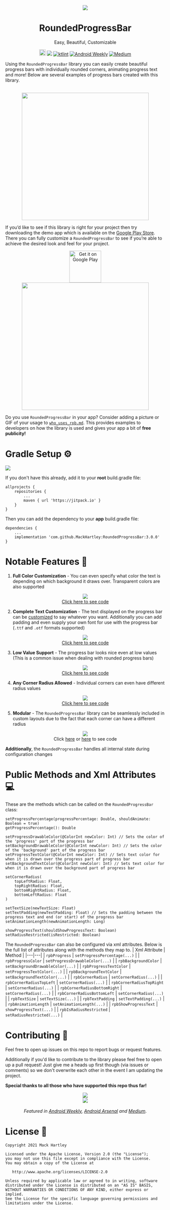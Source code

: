 <p align="center">
    <img src="https://user-images.githubusercontent.com/10659285/113659138-06835400-9667-11eb-8f8b-5d8da5eba1c8.gif" />
</p>
<h1 align="center">RoundedProgressBar</h1>
<p align="center">Easy, Beautiful, Customizable</p>

<p align="center">
    <a href="https://android-arsenal.com/api?level=21"><img src="https://img.shields.io/badge/API-21%2B-blue.svg?style=flat" height="20"/></a>
    <a href="https://github.com/MackHartley/RoundedProgressBar/actions/workflows/buildAndTest.yml"><img src="https://github.com/MackHartley/RoundedProgressBar/actions/workflows/buildAndTest.yml/badge.svg" /></a>
    <a href="https://ktlint.github.io/"><img src="https://img.shields.io/badge/code%20style-%E2%9D%A4-FF4081.svg" alt="ktlint"></a>
    <a href="https://androidweekly.net/issues/issue-467"><img alt="Android Weekly" src="https://img.shields.io/badge/Android%20Weekly-%23467-orange"/></a>
    <a href="https://medium.com/@mmbialas/25-best-android-libraries-projects-and-tools-you-dont-want-to-miss-in-2021-681dafe58b1c"><img alt="Medium" src="https://badges.aleen42.com/src/medium.svg"/></a>
</p>

Using the `RoundedProgressBar` library you can easily create beautiful progress bars with individually rounded corners, animating progress text and more! Below are several examples of progress bars created with this library.
<br>
<br>
<p align="center">
    <img src="https://user-images.githubusercontent.com/10659285/157208030-fe44f49d-1a86-4dec-bb07-a2eb28a60531.gif" width="400"/>
</p>

If you’d like to see if this library is right for your project then try downloading the demo app which is available on the [Google Play Store](https://play.google.com/store/apps/details?id=com.mackhartley.roundedprogressbarexample). There you can fully customize a `RoundedProgressBar` to see if you’re able to achieve the desired look and feel for your project.
<br>
<p align="center">
    <a href='https://play.google.com/store/apps/details?id=com.mackhartley.roundedprogressbarexample&pcampaignid=pcampaignidMKT-Other-global-all-co-prtnr-py-PartBadge-Mar2515-1'><img alt='Get it on Google Play' src='https://play.google.com/intl/en_us/badges/static/images/badges/en_badge_web_generic.png' height="100"/></a>
    <br>
    <img src="https://user-images.githubusercontent.com/10659285/113660889-a7274300-966a-11eb-8185-a992f485bd79.gif" width="400"/>
</p>

Do you use `RoundedProgressBar` in your app? Consider adding a picture or GIF of your usage to [`who_uses_rpb.md`](https://github.com/MackHartley/RoundedProgressBar/blob/master/who_uses_rpb.md). This provides examples to developers on how the library is used and gives your app a bit of **free publicity!**

# Gradle Setup ⚙️
[![](https://jitpack.io/v/MackHartley/RoundedProgressBar.svg)](https://jitpack.io/#MackHartley/RoundedProgressBar)

If you don't have this already, add it to your **root** build.gradle file:
```
allprojects {
    repositories {
        ...
        maven { url 'https://jitpack.io' }
    }
}
```

Then you can add the dependency to your **app** build.gradle file:
```
dependencies {
    ...
    implementation 'com.github.MackHartley:RoundedProgressBar:3.0.0'
}
```

# Notable Features 🌟

1) **Full Color Customization** - You can even specify what color the text is depending on which background it draws over. Transparent colors are also supported
<p align="center">
    <img src="https://user-images.githubusercontent.com/10659285/113535487-2cdabe00-9599-11eb-823f-a5256432b575.gif" />
    <br>
    <a href="exampleXmlLayouts/feature2.xml">Click here to see code</a>
</p>

2) **Complete Text Customization** - The text displayed on the progress bar can be <a href="https://github.com/MackHartley/RoundedProgressBar/blob/master/roundedprogressbar/src/main/java/com/mackhartley/roundedprogressbar/ProgressTextFormatter.kt#L3">customized</a> to say whatever you want. Additionally you can add padding and even supply your own font for use with the progress bar (`.ttf` and `.otf` formats supported)
<p align="center">
    <img src="https://user-images.githubusercontent.com/10659285/115816354-592a7300-a3be-11eb-88e4-c975bb4028e3.gif" />
    <br>
    <a href="https://github.com/MackHartley/RoundedProgressBar/blob/master/app/src/main/res/layout/activity_main.xml#L426-L439">Click here to see code</a>
</p>

3) **Low Value Support** - The progress bar looks nice even at low values (This is a common issue when dealing with rounded progress bars)
<p align="center">
    <img src="https://user-images.githubusercontent.com/10659285/113535772-f8b3cd00-9599-11eb-8b1a-ee6ec9e323c2.gif" />
    <br>
    <a href="exampleXmlLayouts/feature3.xml">Click here to see code</a>
</p>

4) **Any Corner Radius Allowed** - Individual corners can even have different radius values
<p align="center">
    <img src="https://user-images.githubusercontent.com/10659285/113536397-a83d6f00-959b-11eb-9328-84dcab86ff04.gif" />
    <br>
    <a href="exampleXmlLayouts/feature4.xml">Click here to see code</a>
</p>

5) **Modular** - The `RoundedProgressBar` library can be seamlessly included in custom layouts due to the fact that each corner can have a different radius
<p align="center">
    <img src="https://user-images.githubusercontent.com/10659285/115661295-d7294400-a302-11eb-8739-b68907e2ecd4.gif" />
    <br>
    Click <a href="https://github.com/MackHartley/RoundedProgressBar/blob/gif-creation-version/app/src/main/res/layout/activity_main.xml#L698-L738">here</a> or <a href="exampleXmlLayouts/feature5.xml">here</a> to see code
</p>
    
**Additionally**, the `RoundedProgressBar` handles all internal state during configuration changes

# Public Methods and Xml Attributes 💻
These are the methods which can be called on the `RoundedProgressBar` class:

```
setProgressPercentage(progressPercentage: Double, shouldAnimate: Boolean = true)
getProgressPercentage(): Double

setProgressDrawableColor(@ColorInt newColor: Int) // Sets the color of the 'progress' part of the progress bar
setBackgroundDrawableColor(@ColorInt newColor: Int) // Sets the color of the 'background' part of the progress bar
setProgressTextColor(@ColorInt newColor: Int) // Sets text color for when it is drawn over the progress part of progress bar
setBackgroundTextColor(@ColorInt newColor: Int) // Sets text color for when it is drawn over the background part of progress bar

setCornerRadius(
    topLeftRadius: Float,
    topRightRadius: Float,
    bottomRightRadius: Float,
    bottomLeftRadius: Float
)

setTextSize(newTextSize: Float)
setTextPadding(newTextPadding: Float) // Sets the padding between the progress text and end (or start) of the progress bar
setAnimationLength(newAnimationLength: Long)

showProgressText(shouldShowProgressText: Boolean)
setRadiusRestricted(isRestricted: Boolean)
```

The `RoundedProgressBar` can also be configured via xml attributes. Below is the full list of attributes along with the methods they map to.
| Xml Attribute | Method |
|---|---|
| `rpbProgress` | `setProgressPercentage(...)` |
| `rpbProgressColor` | `setProgressDrawableColor(...)` |
| `rpbBackgroundColor` | `setBackgroundDrawableColor(...)` |
| `rpbProgressTextColor` | `setProgressTextColor(...)` |
| `rpbBackgroundTextColor` | `setBackgroundTextColor(...)` |
| `rpbCornerRadius` | `setCornerRadius(...)` |
| `rpbCornerRadiusTopLeft` | `setCornerRadius(...)` |
| `rpbCornerRadiusTopRight` | `setCornerRadius(...)` |
| `rpbCornerRadiusBottomRight` | `setCornerRadius(...)` |
| `rpbCornerRadiusBottomLeft` | `setCornerRadius(...)` |
| `rpbTextSize` | `setTextSize(...)` |
| `rpbTextPadding` | `setTextPadding(...)` |
| `rpbAnimationLength` | `setAnimationLength(...)` |
| `rpbShowProgressText` | `showProgressText(...)` |
| `rpbIsRadiusRestricted` | `setRadiusRestricted(...)` |

# Contributing 🤝
Feel free to open up issues on this repo to report bugs or request features. 

Additionally if you'd like to contribute to the library please feel free to open up a pull request! Just give me a heads up first though (via issues or comments) so we don't overwrite each other in the event I am updating the project.

**Special thanks to all those who have supported this repo thus far!**

<p align="center">
    <a href="https://github.com/MackHartley/RoundedProgressBar/stargazers"><img src="http://reporoster.com/stars/MackHartley/RoundedProgressBar"/></a>
    <br>
    <a href="https://github.com/MackHartley/RoundedProgressBar/network/members"><img src="http://reporoster.com/forks/MackHartley/RoundedProgressBar"/></a>
    <br>
    <br>
    <i>Featured in <a href="https://androidweekly.net/issues/issue-467">Android Weekly</a>, <a href="https://android-arsenal.com/details/1/8327">Android Arsenal</a> and <a href="https://medium.com/@mmbialas/25-best-android-libraries-projects-and-tools-you-dont-want-to-miss-in-2021-681dafe58b1c">Medium</a></i>.
</p>

# License 📄
```
Copyright 2021 Mack Hartley

Licensed under the Apache License, Version 2.0 (the "License");
you may not use this file except in compliance with the License.
You may obtain a copy of the License at

   http://www.apache.org/licenses/LICENSE-2.0

Unless required by applicable law or agreed to in writing, software
distributed under the License is distributed on an "AS IS" BASIS,
WITHOUT WARRANTIES OR CONDITIONS OF ANY KIND, either express or implied.
See the License for the specific language governing permissions and
limitations under the License.
```
